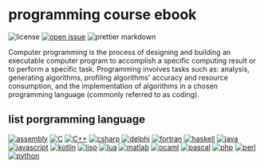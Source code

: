 # programming course ebook

![license](https://img.shields.io/github/license/bellshade/programmingCourse?style=for-the-badge)
[![open issue](https://img.shields.io/github/issues/bellshade/programmingCourse?style=for-the-badge)](https://github.com/bellshade/programmingCourse/issues)
![prettier markdown](https://img.shields.io/github/workflow/status/bellshade/programmingCourse/prettier%20markdown?label=prettier%20markdown&style=for-the-badge)

Computer programming is the process of designing and building an executable computer program to accomplish a specific computing result or to perform a specific task. Programming involves tasks such as: analysis, generating algorithms, profiling algorithms' accuracy and resource consumption, and the implementation of algorithms in a chosen programming language (commonly referred to as coding).
## list porgramming language

[![assembly](https://img.shields.io/badge/Assembly-0097e6?style=for-the-badge&logo=assembly&logoColor=white)](./assembly.md)
[![C](https://img.shields.io/badge/C_programming-e1b12c?style=for-the-badge&logo=C&logoColor=white)](./C.md)
[![C++](https://img.shields.io/badge/C++_programming-8c7ae6?style=for-the-badge&logo=C%2B%2B&logoColor=white)](./cppList.md)
[![csharp](https://img.shields.io/badge/C_sharp-192a56?style=for-the-badge&logo=C-sharp&logoColor=white)](./C_sharp.md)
[![delphi](https://img.shields.io/badge/delphi-0097e6?style=for-the-badge&logo=delphi&logoColor=white)](./delphi.md)
[![fortran](https://img.shields.io/badge/fortran-dcdde1?style=for-the-badge&logo=Fortran&logoColor=black)](./fortran.md)
[![haskell](https://img.shields.io/badge/haskell-f368e0?style=for-the-badge&logo=haskell&logoColor=white)](./haskell.md)
[![java](https://img.shields.io/badge/java-ff9f43?style=for-the-badge&logo=java&logoColor=white)](./java.md)
[![javascript](https://img.shields.io/badge/javascript-ee5253?style=for-the-badge&logo=javascript&logoColor=white)](./javascript.md)
[![kotlin](https://img.shields.io/badge/kotlin-0abde3?style=for-the-badge&logo=kotlin&logoColor=white)](./kotlin.md)
[![lisp](https://img.shields.io/badge/lisp_programming-10ac84?style=for-the-badge&logo=Lisp&logoColor=white)](./lisp.md)
[![lua](https://img.shields.io/badge/lua-01a3a4?style=for-the-badge&logo=lua&logoColor=white)](./lua.md)
[![matlab](https://img.shields.io/badge/matlab-2e86de?style=for-the-badge&logo=Matlab&logoColor=white)](./matlab.md)
[![ocaml](https://img.shields.io/badge/ocaml-341f97?style=for-the-badge&logo=ocaml&logoColor=white)](./ocaml.md)
[![pascal](https://img.shields.io/badge/pascal-8395a7?style=for-the-badge&logo=Pascal&logoColor=white)](./pascal.md)
[![php](https://img.shields.io/badge/php-222f3e?style=for-the-badge&logo=PHP&logoColor=white)](./php)
[![perl](https://img.shields.io/badge/perl-00b894?style=for-the-badge&logo=perl&logoColor=white)](./perl.md)
[![python](https://img.shields.io/badge/python-00cec9?style=for-the-badge&logo=python&logoColor=white)](./python.md)
